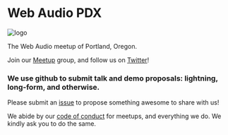 Web Audio PDX
=======

![logo](wapdx.png)

The Web Audio meetup of Portland, Oregon.

Join our [Meetup](https://www.meetup.com/Web-Audio-PDX/) group, and follow us on [Twitter](https://twitter.com/webaudiopdx)!

### We use github to submit talk and demo proposals: lightning, long-form, and otherwise.
Please submit an [issue](https://github.com/WebAudioPDX/webaudiopdx/issues) to propose something awesome to share with us!

We abide by our [code of conduct](code-of-conduct.md) for meetups, and everything we do. We kindly ask you to do the same.
